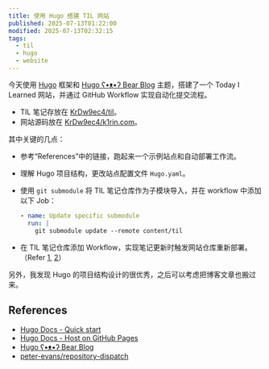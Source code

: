 ```yaml
---
title: 使用 Hugo 搭建 TIL 网站
published: 2025-07-13T01:22:00
modified: 2025-07-13T02:32:15
tags:
  - til
  - hugo
  - website
---
```


今天使用 [Hugo](https://gohugo.io/) 框架和 [Hugo ʕ•ᴥ•ʔ Bear Blog](https://github.com/janraasch/hugo-bearblog/) 主题，搭建了一个 Today I Learned 网站，并通过 GitHub Workflow 实现自动化提交流程。

- TIL 笔记存放在 [KrDw9ec4/til](https://github.com/KrDw9ec4/til)。
- 网站源码放在 [KrDw9ec4/k1rin.com](https://github.com/KrDw9ec4/k1rin.com)。

其中关键的几点：

- 参考“References”中的链接，跑起来一个示例站点和自动部署工作流。

- 理解 Hugo 项目结构，更改站点配置文件 `Hugo.yaml`。

- 使用 `git submodule` 将 TIL 笔记仓库作为子模块导入，并在 workflow 中添加以下 Job：
  ```yaml
  - name: Update specific submodule
    run: |
      git submodule update --remote content/til
  ```
- 在 TIL 笔记仓库添加 Workflow，实现笔记更新时触发网站仓库重新部署。（Refer [1](https://github.com/peter-evans/repository-dispatch), [2](https://github.com/KrDw9ec4/k1rin.com/commit/f7c8b131e247e96d7ae67786946f975422178e5b)）

另外，我发现 Hugo 的项目结构设计的很优秀，之后可以考虑把博客文章也搬过来。

## References

- [Hugo Docs - Quick start](https://gohugo.io/getting-started/quick-start/)
- [Hugo Docs - Host on GitHub Pages](https://gohugo.io/host-and-deploy/host-on-github-pages/)
- [Hugo ʕ•ᴥ•ʔ Bear Blog](https://github.com/janraasch/hugo-bearblog/)
- [peter-evans/repository-dispatch](https://github.com/peter-evans/repository-dispatch)
